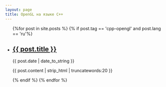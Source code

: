 ```yaml
---
layout: page
title: OpenGL на языке C++
---
```


<ul>
{%for post in site.posts %}
    {% if post.tag == 'cpp-opengl' and post.lang == 'ru'%}
        <li>
            <h2><a href="{{ post.url | prepend: site.baseurl | replace: '//', '/' }}">{{ post.title }}</a></h2>
            <time datetime="{{ post.date | date_to_xmlschema }}">{{ post.date | date_to_string }}</time>
            <p>{{ post.content | strip_html | truncatewords:20 }}</p>
        </li>
    {% endif %}
{% endfor %}
</ul>
